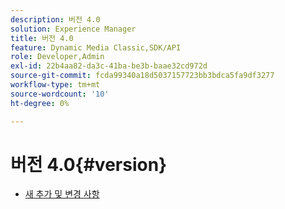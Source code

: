 ```yaml
---
description: 버전 4.0
solution: Experience Manager
title: 버전 4.0
feature: Dynamic Media Classic,SDK/API
role: Developer,Admin
exl-id: 22b4aa82-da3c-41ba-be3b-baae32cd972d
source-git-commit: fcda99340a18d5037157723bb3bdca5fa9df3277
workflow-type: tm+mt
source-wordcount: '10'
ht-degree: 0%

---
```


# 버전 4.0{#version}

* [새 추가 및 변경 사항](r-4-0-new.md)
